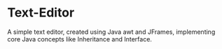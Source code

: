 # Text-Editor
A simple text editor, created using Java awt and JFrames, implementing core Java concepts like Inheritance and Interface.

